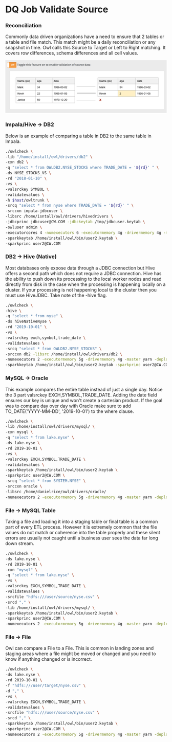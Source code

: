 # DQ Job Validate Source

### Reconciliation

Commonly data driven organizations have a need to ensure that 2 tables or a table and file match. This match might be a daily reconciliation or any snapshot in time. Owl calls this Source to Target or Left to Right matching. It covers row differences, schema differences and all cell values.

![](<../../../.gitbook/assets/Screen Shot 2019-10-01 at 8.40.33 PM.png>)

### Impala/Hive -> DB2

Below is an example of comparing a table in DB2 to the same table in Impala.

```bash
./owlcheck \
-lib "/home/install/owl/drivers/db2" \
-cxn db2 \
-q "select * from OWLDB2.NYSE_STOCKS where TRADE_DATE = '${rd}' " \
-ds NYSE_STOCKS_VS \
-rd "2018-01-10" \
-vs \
-valsrckey SYMBOL \
-validatevalues \
-h $host/owltrunk \
-srcq "select * from nyse where TRADE_DATE = '${rd}' " \
-srccxn impala-jdbcuser \
-libsrc /home/isntall/owl/drivers/hivedrivers \
-jdbcprinc jdbcuser@CW.COM -jdbckeytab /tmp/jdbcuser.keytab \
-owluser admin \
-executorcores 4 -numexecutors 6 -executormemory 4g -drivermemory 4g -master yarn -deploymode cluster \
-sparkkeytab /home/install/owl/bin/user2.keytab \
-sparkprinc user2@CW.COM
```

### DB2 -> Hive (Native)

Most databases only expose data through a JDBC connection but Hive offers a second path which does not require a JDBC connection. Hive has the ability to push down its processing to the local worker nodes and read directly from disk in the case when the processing is happening locally on a cluster. If your processing is not happening local to the cluster then you must use HiveJDBC. Take note of the -hive flag.

```bash
./owlcheck \
-hive \
-q "select * from nyse" \
-ds hiveNativeNyse \
-rd "2019-10-01" \
-vs \
-valsrckey exch,symbol,trade_date \
-validatevalues \
-srcq "select * from OWLDB2.NYSE_STOCKS" \
-srccxn db2 -libsrc /home/install/owl/drivers/db2 \
-numexecutors 2 -executormemory 5g -drivermemory 4g -master yarn -deploymode cluster \
-sparkkeytab /home/install/owl/bin/user2.keytab -sparkprinc user2@CW.COM 
```

### MySQL -> Oracle

This example compares the entire table instead of just a single day. Notice the 3 part valsrckey EXCH,SYMBOL,TRADE\_DATE. Adding the date field ensures our key is unique and won't create a cartesian product. If the goal was to compare day over day with Oracle make sure to add TO\_DATE('YYYY-MM-DD', '2019-10-01') to the where clause.

```bash
./owlcheck \
-lib /home/install/owl/drivers/mysql/ \
-cxn mysql \
-q "select * from lake.nyse" \
-ds lake.nyse \
-rd 2019-10-01 \
-vs \
-valsrckey EXCH,SYMBOL,TRADE_DATE \
-validatevalues \
-sparkkeytab /home/install/owl/bin/user2.keytab \
-sparkprinc user2@CW.COM \
-srcq "select * from SYSTEM.NYSE" \
-srccxn oracle \
-libsrc /home/danielrice/owl/drivers/oracle/
-numexecutors 2 -executormemory 5g -drivermemory 4g -master yarn -deploymode cluster \
```

### File -> MySQL Table

Taking a file and loading it into a staging table or final table is a common part of every ETL process. However it is extremely common that the file values do not match or coherence into the table properly and these silent errors are usually not caught until a business user sees the data far long down stream.

```bash
./owlcheck \
-ds lake.nyse \
-rd 2019-10-01 \
-cxn "mysql" \
-q "select * from lake.nyse" \
-vs \
-valsrckey EXCH,SYMBOL,TRADE_DATE \
-validatevalues \
-srcfile "hdfs:///user/source/nyse.csv" \ 
-srcd "," \
-lib /home/install/owl/drivers/mysql/ \
-sparkkeytab /home/install/owl/bin/user2.keytab \
-sparkprinc user2@CW.COM \
-numexecutors 2 -executormemory 5g -drivermemory 4g -master yarn -deploymode cluster \
```

### File -> File

Owl can compare a File to a File. This is common in landing zones and staging areas where a file might be moved or changed and you need to know if anything changed or is incorrect.

```bash
./owlcheck \
-ds lake.nyse \
-rd 2019-10-01 \
-f "hdfs:///user/target/nyse.csv" \
-d "," \
-vs \
-valsrckey EXCH,SYMBOL,TRADE_DATE \
-validatevalues \
-srcfile "hdfs:///user/source/nyse.csv" \ 
-srcd "," \
-sparkkeytab /home/install/owl/bin/user2.keytab \
-sparkprinc user2@CW.COM \
-numexecutors 2 -executormemory 5g -drivermemory 4g -master yarn -deploymode cluster \
```
